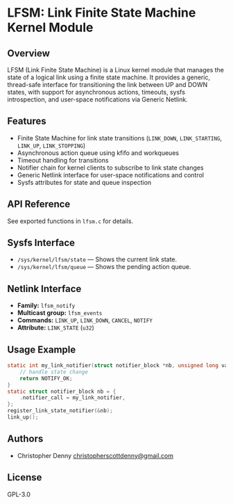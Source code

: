 # LFSM: Link Finite State Machine Kernel Module

## Overview

LFSM (Link Finite State Machine) is a Linux kernel module that manages the state of a logical link using a finite state machine. It provides a generic, thread-safe interface for transitioning the link between UP and DOWN states, with support for asynchronous actions, timeouts, sysfs introspection, and user-space notifications via Generic Netlink.

## Features

- Finite State Machine for link state transitions (`LINK_DOWN`, `LINK_STARTING`, `LINK_UP`, `LINK_STOPPING`)
- Asynchronous action queue using kfifo and workqueues
- Timeout handling for transitions
- Notifier chain for kernel clients to subscribe to link state changes
- Generic Netlink interface for user-space notifications and control
- Sysfs attributes for state and queue inspection

## API Reference

See exported functions in `lfsm.c` for details.

## Sysfs Interface

- `/sys/kernel/lfsm/state` — Shows the current link state.
- `/sys/kernel/lfsm/queue` — Shows the pending action queue.

## Netlink Interface

- **Family:** `lfsm_notify`
- **Multicast group:** `lfsm_events`
- **Commands:** `LINK_UP`, `LINK_DOWN`, `CANCEL`, `NOTIFY`
- **Attribute:** `LINK_STATE` (`u32`)

## Usage Example

```c
static int my_link_notifier(struct notifier_block *nb, unsigned long val, void *data) {
    // handle state change
    return NOTIFY_OK;
}
static struct notifier_block nb = {
    .notifier_call = my_link_notifier,
};
register_link_state_notifier(&nb);
link_up();
```

## Authors

- Christopher Denny <christopherscottdenny@gmail.com>

## License

GPL-3.0